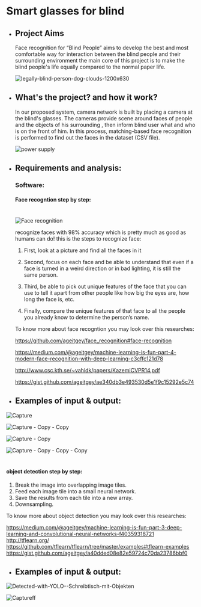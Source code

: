 # Smart glasses for blind

- ##  Project Aims

  Face recognition for “Blind People” aims to develop the best and most comfortable way for interaction between the blind people and their    surrounding environment the main core of this project is to make the blind people's life equally compared to the normal paper life.


  ![legally-blind-person-dog-clouds-1200x630](https://user-images.githubusercontent.com/37952915/59888573-9d1a4e80-93c8-11e9-8462-926b4f2a2111.jpg)


 




-  ## What's the project? and how it work?

    In our proposed system, camera network is built by placing a camera at the blind's glasses.
    The cameras provide scene around faces of people and the objects of his surrounding , then inform blind user what and who is on the front of him.
In this process, matching-based face recognition is performed to find out the faces in the dataset (CSV file).

   
   ![power supply](https://user-images.githubusercontent.com/37952915/59888392-ba9ae880-93c7-11e9-93a0-6c568809d9ce.PNG)


- ## Requirements and analysis:

  ### Software:
   #### Face recogntion step by step: 
   #
   
  ![Face recognition](https://user-images.githubusercontent.com/37952915/59977764-aa585880-95d5-11e9-82aa-7b54c9871351.gif)

   recognize faces with 98% accuracy which is pretty much as good as humans can do!
   this is the steps to recognize face:
   
   1. First, look at a picture and find all the faces in it

   2. Second, focus on each face and be able to understand that even if a face is turned in a weird direction or in bad lighting, it is still the same person.

   3. Third, be able to pick out unique features of the face that you can use to tell it apart from other people like how big the eyes are, how long the face is, etc.

   4. Finally, compare the unique features of that face to all the people you already know to determine the person’s name.
    

   To know more about face recogntion you may look over this researches:

  https://github.com/ageitgey/face_recognition#face-recognition

  https://medium.com/@ageitgey/machine-learning-is-fun-part-4-modern-face-recognition-with-deep-learning-c3cffc121d78

  http://www.csc.kth.se/~vahidk/papers/KazemiCVPR14.pdf

  https://gist.github.com/ageitgey/ae340db3e493530d5e1f9c15292e5c74


 -  ## Examples of input & output:
 
 
 ![Capture](https://user-images.githubusercontent.com/37952915/59889655-a1953600-93cd-11e9-9c90-1d234e644e98.PNG)
 
 
 
 
 ![Capture - Copy - Copy](https://user-images.githubusercontent.com/37952915/59890497-744a8700-93d1-11e9-9904-b7432d53e9f9.PNG)




![Capture - Copy](https://user-images.githubusercontent.com/37952915/59890596-ea4eee00-93d1-11e9-9196-d5cbed844846.PNG)




![Capture - Copy - Copy - Copy](https://user-images.githubusercontent.com/37952915/59890622-094d8000-93d2-11e9-9922-d002296eee14.PNG)


   #
   #### object detection step by step:
   
   1. Break the image into overlapping image tiles.
   2. Feed each image tile into a small neural network.
   3. Save the results from each tile into a new array.
   4. Downsampling.
   
   To know more about object detection you may look over this researches:
   
   https://medium.com/@ageitgey/machine-learning-is-fun-part-3-deep-learning-and-convolutional-neural-networks-f40359318721
   http://tflearn.org/
   https://github.com/tflearn/tflearn/tree/master/examples#tflearn-examples
   https://gist.github.com/ageitgey/a40dded08e82e59724c70da23786bbf0
   
   
   
   -  ## Examples of input & output:
   
   
   
   ![Detected-with-YOLO--Schreibtisch-mit-Objekten](https://user-images.githubusercontent.com/37952915/59918978-8571b300-9426-11e9-83aa-8786873711fe.jpg)

   
   
   
   
      
![Captureff](https://user-images.githubusercontent.com/37952915/59920536-1f3b5f00-942b-11e9-8454-02c6dbe35d02.PNG)
      
      
  
